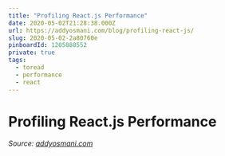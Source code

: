 ```yaml
---
title: "Profiling React.js Performance"
date: 2020-05-02T21:28:38.000Z
url: https://addyosmani.com/blog/profiling-react-js/
slug: 2020-05-02-2a80760e
pinboardId: 1205888552
private: true
tags:
  - toread
  - performance
  - react
---
```


# Profiling React.js Performance

_Source: [addyosmani.com](https://addyosmani.com/blog/profiling-react-js/)_
